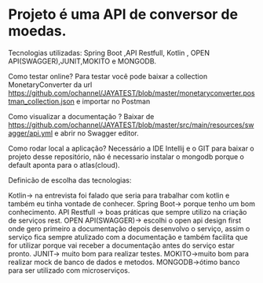 


# Projeto é uma API de conversor de moedas.

Tecnologias utilizadas:
Spring Boot ,API Restfull, Kotlin , OPEN API(SWAGGER),JUNIT,MOKITO e MONGODB.

Como testar online?
Para testar você pode baixar a collection MonetaryConverter  da url https://github.com/ochannel/JAYATEST/blob/master/monetaryconverter.postman_collection.json e importar no Postman

Como visualizar a documentação ?
Baixar de https://github.com/ochannel/JAYATEST/blob/master/src/main/resources/swagger/api.yml e abrir no Swagger editor.


Como rodar local a aplicação?
Necessário a IDE Intellij e o GIT para baixar o projeto desse repositório, não é necessario instalar o mongodb porque o default aponta para o atlas(cloud).



Definicão de escolha das tecnologias:

Kotlin-> na entrevista foi falado que seria para trabalhar com kotlin e também eu tinha vontade de conhecer.
Spring Boot-> porque tenho um bom conhecimento.
API Restfull -> boas práticas que sempre utilizo na criação de serviços rest.
OPEN API(SWAGGER)-> escolhi o open api design first onde gero primeiro a documentação depois desenvolvo o serviço, assim o serviço fica sempre atulizado com a documentação 
e também facilita que for utilizar porque vai receber a documentação antes do serviço estar pronto.
JUNIT-> muito bom para realizar testes.
MOKITO->muito bom para realizar mock de banco de dados e metodos.
MONGODB->ótimo banco para ser utilizado com microserviços.










